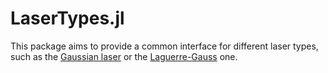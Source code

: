 # LaserTypes.jl

This package aims to provide a common interface for different laser types, such
as the [Gaussian laser](https://en.wikipedia.org/wiki/Gaussian_beam) or the [Laguerre-Gauss](https://en.wikipedia.org/wiki/Gaussian_beam#Laguerre-Gaussian_modes) one.
